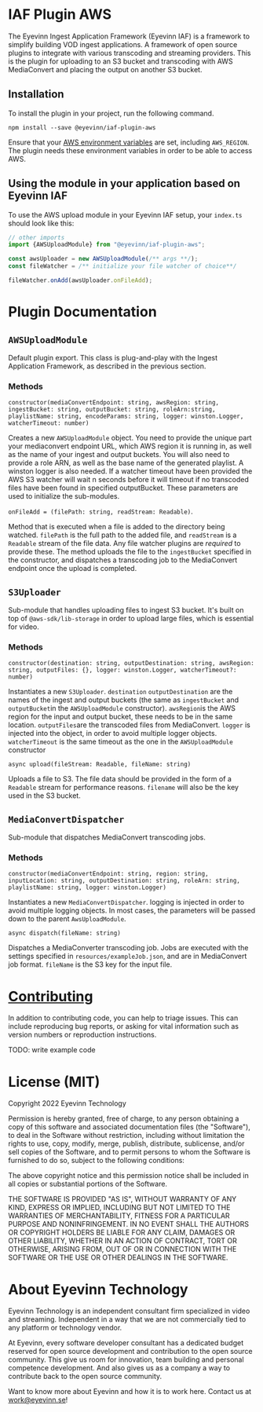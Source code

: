 # IAF Plugin AWS

The Eyevinn Ingest Application Framework (Eyevinn IAF) is a framework to simplify building VOD ingest applications. A framework of open source plugins to integrate with various transcoding and streaming providers. This is the plugin for uploading to an S3 bucket and transcoding with AWS MediaConvert and placing the output on another S3 bucket.

## Installation

To install the plugin in your project, run the following command.

```
npm install --save @eyevinn/iaf-plugin-aws
```
Ensure that your [AWS environment variables](https://docs.aws.amazon.com/cli/latest/userguide/cli-configure-envvars.html) are set, including `AWS_REGION`. The plugin needs these environment variables in order to be able to access AWS.

## Using the module in your application based on Eyevinn IAF
To use the AWS upload module in your Eyevinn IAF setup, your `index.ts` should look like this:
```TypeScript
// other imports
import {AWSUploadModule} from "@eyevinn/iaf-plugin-aws";

const awsUploader = new AWSUploadModule(/** args **/);
const fileWatcher = /** initialize your file watcher of choice**/

fileWatcher.onAdd(awsUploader.onFileAdd);
```

# Plugin Documentation

## `AWSUploadModule`

Default plugin export. This class is plug-and-play with the Ingest Application Framework, as described in the previous section.

### Methods

`constructor(mediaConvertEndpoint: string, awsRegion: string, ingestBucket: string, outputBucket: string, roleArn:string, playlistName: string, encodeParams: string, logger: winston.Logger, watcherTimeout: number)`

Creates a new `AWSUploadModule` object. You need to provide the unique part your mediaconvert endpoint URL, which AWS region it is running in, as well as the name of your ingest and output buckets. You will also need to provide a role ARN, as well as the base name of the generated playlist. A winston logger is also needed. If a watcher timeout have been provided the AWS S3 watcher will wait n seconds before it will timeout if no transcoded files have been found in specified outputBucket. These parameters are used to initialize the sub-modules.

`onFileAdd = (filePath: string, readStream: Readable)`.

Method that is executed when a file is added to the directory being watched. `filePath` is the full path to the added file, and `readStream` is a `Readable` stream of the file data. Any file watcher plugins are *required* to provide these. The method uploads the file to the `ingestBucket` specified in the constructor, and dispatches a transcoding job to the MediaConvert endpoint once the upload is completed.

## `S3Uploader`

Sub-module that handles uploading files to ingest S3 bucket. It's built on top of `@aws-sdk/lib-storage` in order to upload large files, which is essential for video.

### Methods

`constructor(destination: string, outputDestination: string, awsRegion: string, outputFiles: {}, logger: winston.Logger, watcherTimeout?: number)`

Instantiates a new `S3Uploader`. `destination` `outputDestination` are the names of the ingest and output buckets (the same as `ingestBucket` and `outputBucket`in the `AWSUploadModule` constructor). `awsRegion`is the AWS region for the input and output bucket, these needs to be in the same location. `outputFiles`are the transcoded files from MediaConvert. `logger` is injected into the object, in order to avoid multiple logger objects. `watcherTimeout` is the same timeout as the one in the `AWSUploadModule` constructor

`async upload(fileStream: Readable, fileName: string)`

Uploads a file to S3. The file data should be provided in the form of a `Readable` stream for performance reasons. `filename` will also be the key used in the S3 bucket.

## `MediaConvertDispatcher`

Sub-module that dispatches MediaConvert transcoding jobs.

### Methods

`constructor(mediaConvertEndpoint: string, region: string, inputLocation: string, outputDestination: string, roleArn: string, playlistName: string, logger: winston.Logger)`

Instantiates a new `MediaConvertDispatcher`. logging is injected in order to avoid multiple logging objects.
In most cases, the parameters will be passed down to the parent `AwsUploadModule`.

`async dispatch(fileName: string)`

Dispatches a MediaConverter transcoding job. Jobs are executed with the settings specified in `resources/exampleJob.json`, and are in MediaConvert job format. `fileName` is the S3 key for the input file.

# [Contributing](CONTRIBUTING.md)

In addition to contributing code, you can help to triage issues. This can include reproducing bug reports, or asking for vital information such as version numbers or reproduction instructions.

TODO: write example code

# License (MIT)

Copyright 2022 Eyevinn Technology

Permission is hereby granted, free of charge, to any person obtaining a copy of this software and associated documentation files (the "Software"), to deal in the Software without restriction, including without limitation the rights to use, copy, modify, merge, publish, distribute, sublicense, and/or sell copies of the Software, and to permit persons to whom the Software is furnished to do so, subject to the following conditions:

The above copyright notice and this permission notice shall be included in all copies or substantial portions of the Software.

THE SOFTWARE IS PROVIDED "AS IS", WITHOUT WARRANTY OF ANY KIND, EXPRESS OR IMPLIED, INCLUDING BUT NOT LIMITED TO THE WARRANTIES OF MERCHANTABILITY, FITNESS FOR A PARTICULAR PURPOSE AND NONINFRINGEMENT. IN NO EVENT SHALL THE AUTHORS OR COPYRIGHT HOLDERS BE LIABLE FOR ANY CLAIM, DAMAGES OR OTHER LIABILITY, WHETHER IN AN ACTION OF CONTRACT, TORT OR OTHERWISE, ARISING FROM, OUT OF OR IN CONNECTION WITH THE SOFTWARE OR THE USE OR OTHER DEALINGS IN THE SOFTWARE.

# About Eyevinn Technology

Eyevinn Technology is an independent consultant firm specialized in video and streaming. Independent in a way that we are not commercially tied to any platform or technology vendor.

At Eyevinn, every software developer consultant has a dedicated budget reserved for open source development and contribution to the open source community. This give us room for innovation, team building and personal competence development. And also gives us as a company a way to contribute back to the open source community.

Want to know more about Eyevinn and how it is to work here. Contact us at work@eyevinn.se!

